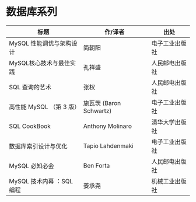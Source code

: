 # 数据库系列

| 标题                     | 作/译者                 | 出处           |
| ------------------------ | ----------------------- | -------------- |
| MySQL 性能调优与架构设计 | 简朝阳                  | 电子工业出版社 |
| MySQL核心技术与最佳实践  | 孔祥盛                  | 人民邮电出版社 |
| SQL 查询的艺术           | 张权                    | 人民邮电出版社 |
| 高性能 MySQL （第 3 版） | 施瓦茨 (Baron Schwartz) | 电子工业出版社 |
| SQL CookBook             | Anthony Molinaro        | 清华大学出版社 |
| 数据库索引设计与优化     | Tapio Lahdenmaki        | 电子工业出版社 |
| MySQL 必知必会           | Ben Forta               | 人民邮电出版社 |
| MySQL 技术内幕 ：SQL编程 | 姜承尧                  | 机械工业出版社 |